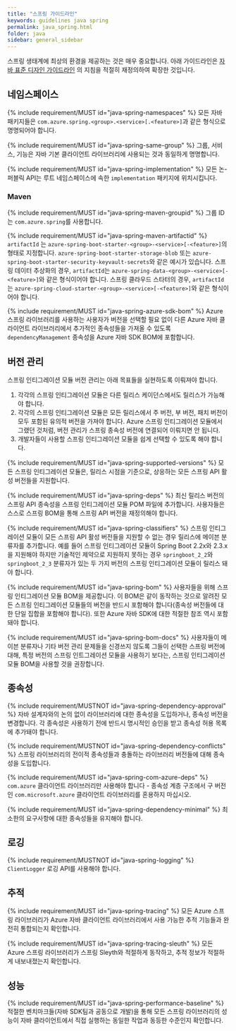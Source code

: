 ```yaml
---
title: "스프링 가이드라인"
keywords: guidelines java spring
permalink: java_spring.html
folder: java
sidebar: general_sidebar
---
```


스프링 생태계에 최상의 환경을 제공하는 것은 매우 중요합니다. 아래 가이드라인은  [자바 표준 디자인 가이드라인](https://azure.github.io/azure-sdk/java_introduction.html) 의 지침을 적절히 재정의하여 확장한 것입니다. 

## 네임스페이스

{% include requirement/MUST id="java-spring-namespaces" %} 모든 자바 패키지들은  `com.azure.spring.<group>.<service>[.<feature>]`과 같은 형식으로 명명되어야 합니다.

{% include requirement/MUST id="java-spring-same-group" %} 그룹, 서비스, 기능은 자바 기본 클라이언트 라이브러리에 사용되는 것과 동일하게 명명합니다.  

{% include requirement/MUST id="java-spring-implementation" %} 모든 논-퍼블릭 API는 루트 네임스페이스에 속한 `implementation` 패키지에 위치시킵니다.

### Maven

{% include requirement/MUST id="java-spring-maven-groupid" %} 그룹 ID는 `com.azure.spring`를 사용합니다.

{% include requirement/MUST id="java-spring-maven-artifactid" %} `artifactId` 는  `azure-spring-boot-starter-<group>-<service>[-<feature>]`의 형태로 지정합니다. `azure-spring-boot-starter-storage-blob` 또는 `azure-spring-boot-starter-security-keyvault-secrets`와 같은 예시가 있습니다. 
스프링 데이터 추상화의 경우, `artifactId`는 `azure-spring-data-<group>-<service>[-<feature>]`와 같은 형식이어야 합니다.
스프링 클라우드 스타터의 경우, `artifactId`는 `azure-spring-cloud-starter-<group>-<service>[-<feature>]`와 같은 형식이어야 합니다.

{% include requirement/MUST id="java-spring-azure-sdk-bom" %} Azure 스프링 라이브러리를 사용하는 사용자가 버전을 선택할 필요 없이 다른 Azure 자바 클라이언트 라이브러리에서 추가적인 종속성들을 가져올 수 있도록 `dependencyManagement` 종속성을 Azure 자바 SDK BOM에 포함합니다.

## 버전 관리

스프링 인티그레이션 모듈 버전 관리는 아래 목표들을 실현하도록 이뤄져야 합니다.

1. 각각의 스프링 인티그레이션 모듈은 다른 릴리스 케이던스에서도 릴리스가 가능해야 합니다.
2. 각각의 스프링 인티그레이션 모듈은 모든 릴리스에서 주 버전, 부 버전, 패치 버전이 모두 포함된 유의적 버전을 가져야 합니다. Azure 스프링 인티그레이션 모듈에서 그랬던 것처럼, 버전 관리가 스프링 종속성 버전에 연결되어 이뤄지면 안 됩니다.
3. 개발자들이 사용할 스프링 인티그레이션 모듈을 쉽게 선택할 수 있도록 해야 합니다.

{% include requirement/MUST id="java-spring-supported-versions" %} 모든 스프링 인티그레이션 모듈은, 릴리스 시점을 기준으로, 상응하는 모든 스프링 API 활성 버전들을 지원합니다.

{% include requirement/MUST id="java-spring-deps" %} 최신 릴리스 버전의 스프링 API 종속성을 스프링 인티그레이션 모듈 POM 파일에 추가합니다. 사용자들은 스스로 스프링 BOM을 통해 스프링 API 버전을 재정의해야 합니다.

{% include requirement/MUST id="java-spring-classifiers" %} 스프링 인티그레이션 모듈이 모든 스프링 API 활성 버전들을 지원할 수 없는 경우 릴리스에 메이븐 분류자를 추가합니다. 예를 들어 스프링 인티그레이션 모듈이 Spring Boot 2.2x와 2.3.x을 지원해야 하지만 기술적인 제약으로 지원하지 못하는 경우
`springboot_2_2`와 `springboot_2_3` 분류자가 있는 두 가지 버전의 스프링 인티그레이션 모듈이 릴리스 돼야 합니다.

{% include requirement/MUST id="java-spring-bom" %} 사용자들을 위해 스프링 인티그레이션 모듈 BOM을 제공합니다. 이 BOM은 같이 동작하는 것으로 알려진 모든 스프링 인티그레이션 모듈들의 버전을 반드시 포함해야 합니다(종속성 버전들에 대한 단일 집합을 포함해야 합니다). 또한 Azure 자바 SDK에 대한 적절한 참조 역시 포함돼야 합니다.

{% include requirement/MUST id="java-spring-bom-docs" %} 사용자들이 메이븐 분류자나 기타 버전 관리 문제들을 신경쓰지 않도록 그들이 선택한 스프링 버전에 대해, 특정 버전의 스프링 인트그레이션 모듈을 사용하기 보다는, 스프링 인티그레이션 모듈 BOM을 사용할 것을 권장합니다.

## 종속성

{% include requirement/MUSTNOT id="java-spring-dependency-approval" %} 자바 설계자와의 논의 없이 라이브러리에 대한 종속성을 도입하거나, 종속성 버전을 변경합니다. 각 종속성은 사용하기 전에 반드시 명시적인 승인을 받고 종속성 허용 목록에 추가돼야 합니다.

{% include requirement/MUSTNOT id="java-spring-dependency-conflicts" %} 스프링 라이브러리의 전이적 종속성들과 충돌하는 라이브러리 버전들에 대해 종속성을 도입합니다.

{% include requirement/MUST id="java-spring-com-azure-deps" %} `com.azure` 클라이언트 라이브러리만 사용해야 합니다 - 종속성 계층 구조에서 구 버전인 `com.microsoft.azure` 클라이언트 라이브러리를 혼용하지 마십시오.

{% include requirement/MUST id="java-spring-dependency-minimal" %} 최소한의 요구사항에 대한 종속성들을 유지해야 합니다.

## 로깅

{% include requirement/MUSTNOT id="java-spring-logging" %} `ClientLogger` 로깅 API를 사용해야 합니다.

## 추적

{% include requirement/MUST id="java-spring-tracing" %} 모든 Azure 스프링 라이브러리가 Azure 자바 클라이언트 라이브러리에서 사용 가능한 추적 기능들과 완전히 통합되는지 확인합니다.

{% include requirement/MUST id="java-spring-tracing-sleuth" %} 모든 Azure 스프링 라이브러리가 스프링 Sleyth와 적절하게 동작하고, 추적 정보가 적절하게 내보내졌는지 확인합니다.

## 성능

{% include requirement/MUST id="java-spring-performance-baseline" %} 적절한 벤치마크들(자바 SDK팀과 공동으로 개발)을 통해 모든 스프링 라이브러리의 성능이 자바 클라이언트에서 직접 실행하는 동일한 작업과 동등한 수준인지 확인합니다.
